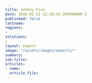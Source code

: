 ```yaml
---
title: Johnny Five
date: 2016-01-21 22:18:43.395000000 Z
published: false
lastname:
regions:
-
solutions:
-
layout: expert
image: "/assets/images/experts/"
summary:
job-title:
articles:
- name:
  article_file:
---
```

